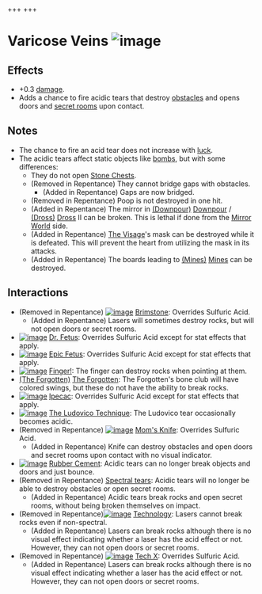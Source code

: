 +++
+++

 # Varicose Veins ![image](/image/Varicose_Veins.png) 


Effects
---------


* +0.3 [damage](/wiki/Damage "Damage").
* Adds a chance to fire acidic tears that destroy [obstacles](/wiki/Obstacles "Obstacles") and opens doors and [secret rooms](/wiki/Secret_room "Secret room") upon contact.


Notes
-------


* The chance to fire an acid tear does not increase with [luck](/wiki/Luck "Luck").
* The acidic tears affect static objects like [bombs](/wiki/Bombs "Bombs"), but with some differences:
	+ They do not open [Stone Chests](/wiki/Stone_Chest "Stone Chest").
	+ (Removed in Repentance) They cannot bridge gaps with obstacles.
		- (Added in Repentance) Gaps are now bridged.
	+ (Removed in Repentance) Poop is not destroyed in one hit.
	+ (Added in Repentance) The mirror in [(Downpour)](/wiki/Downpour "Downpour") [Downpour](/wiki/Downpour "Downpour") / [(Dross)](/wiki/Dross "Dross") [Dross](/wiki/Dross "Dross") II can be broken. This is lethal if done from the [Mirror World](/wiki/Mirrored_World "Mirrored World") side.
	+ (Added in Repentance) [The Visage](/wiki/The_Visage "The Visage")'s mask can be destroyed while it is defeated. This will prevent the heart from utilizing the mask in its attacks.
	+ (Added in Repentance) The boards leading to [(Mines)](/wiki/Mines "Mines") [Mines](/wiki/Mines "Mines") can be destroyed.


Interactions
--------------


* (Removed in Repentance) [![image](/image/Brimstone.png)](/wiki/Brimstone "Brimstone") [Brimstone](/wiki/Brimstone "Brimstone"): Overrides Sulfuric Acid.
	+ (Added in Repentance) Lasers will sometimes destroy rocks, but will not open doors or secret rooms.
* [![image](/image/Dr._Fetus.png)](/wiki/Dr._Fetus "Dr. Fetus") [Dr. Fetus](/wiki/Dr._Fetus "Dr. Fetus"): Overrides Sulfuric Acid except for stat effects that apply.
* [![image](/image/Epic_Fetus.png)](/wiki/Epic_Fetus "Epic Fetus") [Epic Fetus](/wiki/Epic_Fetus "Epic Fetus"): Overrides Sulfuric Acid except for stat effects that apply.
* [![image](/image/Finger!.png)](/wiki/Finger! "Finger!") [Finger!](/wiki/Finger! "Finger!"): The finger can destroy rocks when pointing at them.
* [(The Forgotten)](/wiki/The_Forgotten "The Forgotten") [The Forgotten](/wiki/The_Forgotten "The Forgotten"): The Forgotten's bone club will have colored swings, but these do not have the ability to break rocks.
* [![image](/image/Ipecac.png)](/wiki/Ipecac "Ipecac") [Ipecac](/wiki/Ipecac "Ipecac"): Overrides Sulfuric Acid except for stat effects that apply.
* [![image](/image/The_Ludovico_Technique.png)](/wiki/The_Ludovico_Technique "The Ludovico Technique") [The Ludovico Technique](/wiki/The_Ludovico_Technique "The Ludovico Technique"): The Ludovico tear occasionally becomes acidic.
* (Removed in Repentance) [![image](/image/Mom%27s_Knife.png)](/wiki/Mom%27s_Knife "Mom's Knife") [Mom's Knife](/wiki/Mom%27s_Knife "Mom's Knife"): Overrides Sulfuric Acid.
	+ (Added in Repentance) Knife can destroy obstacles and open doors and secret rooms upon contact with no visual indicator.
* [![image](/image/Rubber_Cement.png)](/wiki/Rubber_Cement "Rubber Cement") [Rubber Cement](/wiki/Rubber_Cement "Rubber Cement"): Acidic tears can no longer break objects and doors and just bounce.
* (Removed in Repentance) [Spectral tears](/wiki/Spectral_tears "Spectral tears"): Acidic tears will no longer be able to destroy obstacles or open secret rooms.
	+ (Added in Repentance) Acidic tears break rocks and open secret rooms, without being broken themselves on impact.
* (Removed in Repentance)[![image](/image/Technology.png)](/wiki/Technology "Technology") [Technology](/wiki/Technology "Technology"): Lasers cannot break rocks even if non-spectral.
	+ (Added in Repentance) Lasers can break rocks although there is no visual effect indicating whether a laser has the acid effect or not. However, they can not open doors or secret rooms.
* (Removed in Repentance) [![image](/image/Tech_X.png)](/wiki/Tech_X "Tech X") [Tech X](/wiki/Tech_X "Tech X"): Overrides Sulfuric Acid.
	+ (Added in Repentance) Lasers can break rocks although there is no visual effect indicating whether a laser has the acid effect or not. However, they can not open doors or secret rooms.



